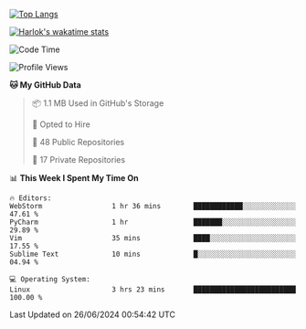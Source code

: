 [![Top Langs](https://github-readme-stats.vercel.app/api/top-langs/?username=remisiki&theme=dracula&layout=compact&hide=Jupyter%20Notebook,CSS,HTML&langs_count=10&exclude_repo=GMM-Demux-GUI)](https://github.com/anuraghazra/github-readme-stats)

[![Harlok's wakatime stats](https://github-readme-stats.vercel.app/api/wakatime?username=@remisiki&theme=dracula&layout=compact&langs_count=10&hide=other,html,css,text,json,markdown,jupyter)](https://github.com/anuraghazra/github-readme-stats)

<!--START_SECTION:waka-->
![Code Time](http://img.shields.io/badge/Code%20Time-838%20hrs%2025%20mins-blue)

![Profile Views](http://img.shields.io/badge/Profile%20Views-2-blue)

**🐱 My GitHub Data** 

> 📦 1.1 MB Used in GitHub's Storage 
 > 
> 💼 Opted to Hire
 > 
> 📜 48 Public Repositories 
 > 
> 🔑 17 Private Repositories 
 > 
📊 **This Week I Spent My Time On** 

```text
🔥 Editors: 
WebStorm                 1 hr 36 mins        ████████████░░░░░░░░░░░░░   47.61 % 
PyCharm                  1 hr                ███████░░░░░░░░░░░░░░░░░░   29.89 % 
Vim                      35 mins             ████░░░░░░░░░░░░░░░░░░░░░   17.55 % 
Sublime Text             10 mins             █░░░░░░░░░░░░░░░░░░░░░░░░   04.94 % 

💻 Operating System: 
Linux                    3 hrs 23 mins       █████████████████████████   100.00 % 
```


 Last Updated on 26/06/2024 00:54:42 UTC
<!--END_SECTION:waka-->
